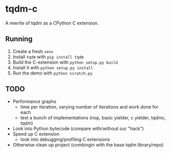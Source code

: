 # tqdm-c

A rewrite of tqdm as a CPython C extension.

## Running

1. Create a fresh `venv`
2. Install `tqdm` with `pip install tqdm`
3. Build the C-extension with `python setup.py build`
4. Install it with `python setup.py install`
5. Run the demo with `python scratch.py`

## TODO

- Performance graphs
  - time per iteration, varying number of iterations and work done for each
  - test a bunch of implementations (nop, basic yielder, c yielder, tqdmc, tqdm)
- Look into Python bytecode (compare with/without our "hack")
- Speed up C extension
  - look into debugging/profiling C extensions
- Otherwise clean up project (combingin with the base tqdm library/repo)
